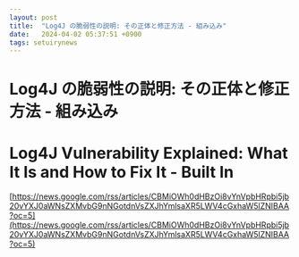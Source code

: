 ```yaml
---
layout: post
title:  "Log4J の脆弱性の説明: その正体と修正方法 - 組み込み"
date:   2024-04-02 05:37:51 +0900
tags: setuirynews 
---
```


# Log4J の脆弱性の説明: その正体と修正方法 - 組み込み



# Log4J Vulnerability Explained: What It Is and How to Fix It - Built In

[https://news.google.com/rss/articles/CBMiOWh0dHBzOi8vYnVpbHRpbi5jb20vYXJ0aWNsZXMvbG9nNGotdnVsZXJhYmlsaXR5LWV4cGxhaW5lZNIBAA?oc=5](https://news.google.com/rss/articles/CBMiOWh0dHBzOi8vYnVpbHRpbi5jb20vYXJ0aWNsZXMvbG9nNGotdnVsZXJhYmlsaXR5LWV4cGxhaW5lZNIBAA?oc=5)

